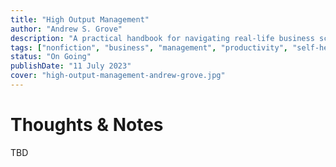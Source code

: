```yaml
---
title: "High Output Management"
author: "Andrew S. Grove"
description: "A practical handbook for navigating real-life business scenarios and a powerful management manifesto with the ability to revolutionize the way we work. "
tags: ["nonfiction", "business", "management", "productivity", "self-help", "technology"]
status: "On Going"
publishDate: "11 July 2023"
cover: "high-output-management-andrew-grove.jpg"
---
```


# Thoughts & Notes

TBD
